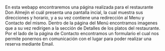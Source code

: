 En esta webapp encontraremos una página realizada para el restaurante Don Almejín el cuál presenta una pantalla incial, la cual muestra sus direcciones y horario, y a su vez contiene una redirección al Menu y Contacto del mismo.
Dentro de la página del Menú encontramos imagenes que a su vez redirigen a la sección de Detalles de los platos del restaurante.
Por el lado de la página de Contacto encontramos un formulario el cual nos permite ponernos en comunicación con el lugar para poder realizar una reserva mediante Email.
